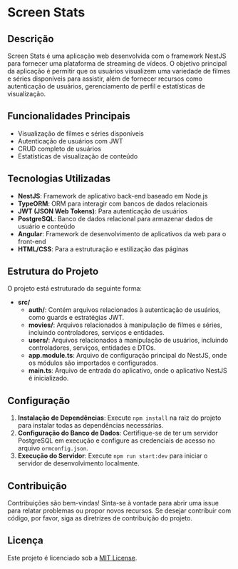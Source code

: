 # Screen Stats

## Descrição
Screen Stats é uma aplicação web desenvolvida com o framework NestJS para fornecer uma plataforma de streaming de vídeos. O objetivo principal da aplicação é permitir que os usuários visualizem uma variedade de filmes e séries disponíveis para assistir, além de fornecer recursos como autenticação de usuários, gerenciamento de perfil e estatísticas de visualização.

## Funcionalidades Principais
- Visualização de filmes e séries disponíveis
- Autenticação de usuários com JWT
- CRUD completo de usuários
- Estatísticas de visualização de conteúdo

## Tecnologias Utilizadas
- **NestJS**: Framework de aplicativo back-end baseado em Node.js
- **TypeORM**: ORM para interagir com bancos de dados relacionais
- **JWT (JSON Web Tokens)**: Para autenticação de usuários
- **PostgreSQL**: Banco de dados relacional para armazenar dados de usuário e conteúdo
- **Angular**: Framework de desenvolvimento de aplicativos da web para o front-end
- **HTML/CSS**: Para a estruturação e estilização das páginas

## Estrutura do Projeto
O projeto está estruturado da seguinte forma:
- **src/**
  - **auth/**: Contém arquivos relacionados à autenticação de usuários, como guards e estratégias JWT.
  - **movies/**: Arquivos relacionados à manipulação de filmes e séries, incluindo controladores, serviços e entidades.
  - **users/**: Arquivos relacionados à manipulação de usuários, incluindo controladores, serviços, entidades e DTOs.
  - **app.module.ts**: Arquivo de configuração principal do NestJS, onde os módulos são importados e configurados.
  - **main.ts**: Arquivo de entrada do aplicativo, onde o aplicativo NestJS é inicializado.

## Configuração
1. **Instalação de Dependências**: Execute `npm install` na raiz do projeto para instalar todas as dependências necessárias.
2. **Configuração do Banco de Dados**: Certifique-se de ter um servidor PostgreSQL em execução e configure as credenciais de acesso no arquivo `ormconfig.json`.
3. **Execução do Servidor**: Execute `npm run start:dev` para iniciar o servidor de desenvolvimento localmente.

## Contribuição
Contribuições são bem-vindas! Sinta-se à vontade para abrir uma issue para relatar problemas ou propor novos recursos. Se desejar contribuir com código, por favor, siga as diretrizes de contribuição do projeto.

## Licença
Este projeto é licenciado sob a [MIT License](https://opensource.org/licenses/MIT).
